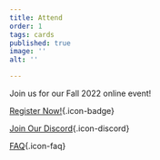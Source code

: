 ```yaml
---
title: Attend
order: 1
tags: cards
published: true
image: ''
alt: ''

---
```

Join us for our Fall 2022 online event!

[Register Now!](/register){.icon-badge}

[Join Our Discord](https://discord.gg/AqhayGFexQ){.icon-discord}

[FAQ](/faq){.icon-faq}
